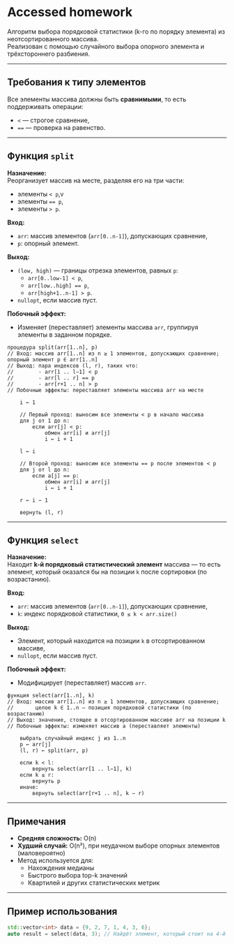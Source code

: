 # Accessed homework

Алгоритм выбора порядковой статистики (k-го по порядку элемента) из неотсортированного массива.  
Реализован с помощью случайного выбора опорного элемента и трёхстороннего разбиения.

---

## Требования к типу элементов

Все элементы массива должны быть **сравнимыми**, то есть поддерживать операции:
- `<` — строгое сравнение,
- `==` — проверка на равенство.

---

## Функция `split`

**Назначение:**  
Реорганизует массив на месте, разделяя его на три части:
- элементы `< p`,v
- элементы `== p`,
- элементы `> p`.

**Вход:**
- `arr`: массив элементов (`arr[0..n-1]`), допускающих сравнение,
- `p`: опорный элемент.

**Выход:**
- `(low, high)` — границы отрезка элементов, равных `p`:  
  - `arr[0..low-1] < p`,  
  - `arr[low..high] == p`,  
  - `arr[high+1..n-1] > p`.
- `nullopt`, если массив пуст.

**Побочный эффект:**
- Изменяет (переставляет) элементы массива `arr`, группируя элементы в заданном порядке.

```pseudocode
процедура split(arr[1..n], p)
// Вход: массив arr[1..n] из n ≥ 1 элементов, допускающих сравнение; опорный элемент p ∈ arr[1..n]
// Выход: пара индексов (l, r), таких что:
//        - arr[1 .. l−1] < p
//        - arr[l .. r] == p
//        - arr[r+1 .. n] > p
// Побочные эффекты: переставляет элементы массива arr на месте

    i ← 1

    // Первый проход: выносим все элементы < p в начало массива
    для j от 1 до n:
        если arr[j] < p:
            обмен arr[i] и arr[j]
            i ← i + 1

    l ← i

    // Второй проход: выносим все элементы == p после элементов < p
    для j от l до n:
        если a[j] == p:
            обмен arr[i] и arr[j]
            i ← i + 1

    r ← i − 1

    вернуть (l, r)
```

---

## Функция `select`

**Назначение:**  
Находит **k-й порядковый статистический элемент** массива — то есть элемент, который оказался бы на позиции `k` после сортировки (по возрастанию).

**Вход:**
- `arr`: массив элементов (`arr[0..n-1]`), допускающих сравнение,
- `k`: индекс порядковой статистики, `0 ≤ k < arr.size()`

**Выход:**
- Элемент, который находится на позиции `k` в отсортированном массиве,
- `nullopt`, если массив пуст.

**Побочный эффект:**
- Модифицирует (переставляет) массив `arr`.

```pseudocode
функция select(arr[1..n], k)
// Вход: массив arr[1..n] из n ≥ 1 элементов, допускающих сравнение; 
//       целое k ∈ 1..n — позиция порядковой статистики (по возрастанию)
// Выход: значение, стоящее в отсортированном массиве arr на позиции k
// Побочные эффекты: изменяет массив a (переставляет элементы)

    выбрать случайный индекс j из 1..n
    p ← arr[j]
    (l, r) ← split(arr, p)

    если k < l:
        вернуть select(arr[1 .. l−1], k)
    если k ≤ r:
        вернуть p
    иначе:
        вернуть select(arr[r+1 .. n], k − r)
```

---

## Примечания

- **Средняя сложность:** O(n)
- **Худший случай:** O(n²), при неудачном выборе опорных элементов (маловероятно)
- Метод используется для:
  - Нахождения медианы
  - Быстрого выбора top-k значений
  - Квартилей и других статистических метрик

---

## Пример использования

```cpp
std::vector<int> data = {9, 2, 7, 1, 4, 3, 6};
auto result = select(data, 3); // Найдёт элемент, который стоит на 4-й позиции по возрастанию (индекс 3), т.е. 4
```